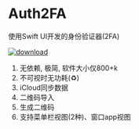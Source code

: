 # Auth2FA

使用Swift UI开发的身份验证器(2FA)

[![download](https://user-images.githubusercontent.com/37590873/219133640-8b7a0179-20a7-4e02-8887-fbbd2eaad64b.png)](https://apps.apple.com/cn/app/auth2fa/id1662505539?mt=12)

1. 无依赖, 极简, 软件大小仅800+k
2. 不可视时无功耗(♻️)
3. iCloud同步数据
4. 二维码导入
5. 生成二维码
6. 支持菜单栏视图(2种)、窗口app视图
